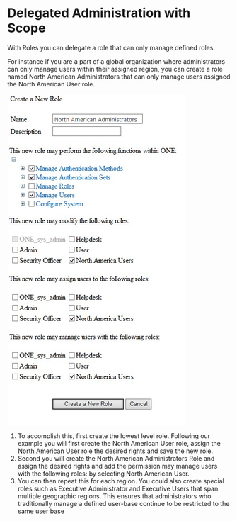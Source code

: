 # Delegated Administration with Scope

With Roles you can delegate a role that can only manage defined roles. 

For instance if you are a part of a global organization where administrators can only manage users within their assigned region, you can create a role named North American Administrators that can only manage users assigned the North American User role. 

![Delegated Scope](images/delegatedScope.png)

1.	To accomplish this, first create the lowest level role. Following our example you will first create the North American User role, assign the North American User role the desired rights and save the new role.
2.	Second you will create the North American Administrators Role and assign the desired rights and add the permission may manage users with the following roles: by selecting North American User. 
3.	You can then repeat this for each region. You could also create special roles such as Executive Administrator and Executive Users that span multiple geographic regions. This ensures that administrators who traditionally manage a defined user-base continue to be restricted to the same user base
